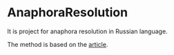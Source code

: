 # AnaphoraResolution

It is project for anaphora resolution in Russian language.

The method is based on the [article](http://www.dialog-21.ru/digests/dialog2014/materials/pdf/Kamenskaya%D0%9C%D0%90.pdf).